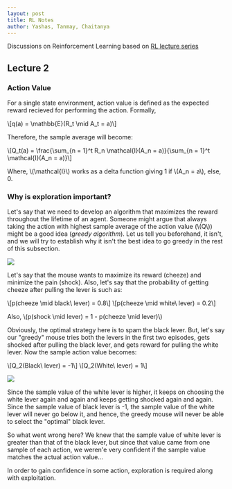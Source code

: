 ```yaml
---
layout: post
title: RL Notes 
author: Yashas, Tanmay, Chaitanya
---
```


Discussions on Reinforcement Learning based on [RL lecture series](https://www.youtube.com/watch?v=ISk80iLhdfU&list=PLqYmG7hTraZBKeNJ-JE_eyJHZ7XgBoAyb)

## Lecture 2

### Action Value
For a single state environment, action value is defined as the expected reward recieved for performing the action. Formally,

\\[q(a) = \mathbb{E}(R_t \mid A_t = a)\\]

Therefore, the sample average will become:

\\[Q_t(a) = \frac{\sum_{n = 1}^t R_n \mathcal{I}(A_n = a)}{\sum_{n = 1}^t \mathcal{I}(A_n = a)}\\]

Where, \\(\mathcal{I}\\) works as a delta function giving 1 if \\(A_n = a\\), else, 0. 

### Why is exploration important?

Let's say that we need to develop an algorithm that maximizes the reward throughout the lifetime of an agent. Someone might argue that always taking the action with highest sample average of the action value (\\(Q\\)) might be a good idea (*greedy algorithm*). Let us tell you beforehand, it isn't, and we will try to establish why it isn't the best idea to go greedy in the rest of this subsection.

![](https://i.imgur.com/CfFOH5p.png)

Let's say that the mouse wants to maximize its reward (cheeze) and minimize the pain (shock). Also, let's say that the probability of getting cheeze after pulling the lever is such as:

\\[p(cheeze \mid black\ lever) = 0.8\\] \\[p(cheeze \mid white\ lever) = 0.2\\]

Also, \\(p(shock \mid lever) = 1 - p(cheeze \mid lever)\\)

Obviously, the optimal strategy here is to spam the black lever. But, let's say our "greedy" mouse tries both the levers in the first two episodes, gets shocked after pulling the black lever, and gets reward for pulling the white lever. Now the sample action value becomes:

\\[Q_2(Black\ lever) = -1\\] \\[Q_2(White\ lever) = 1\\]

![](https://i.imgur.com/h75zyio.png)

Since the sample value of the white lever is higher, it keeps on choosing the white lever again and again and keeps getting shocked again and again. Since the sample value of black lever is -1, the sample value of the white lever will never go below it, and hence, the greedy mouse will never be able to select the "optimal" black lever.

So what went wrong here? We knew that the sample value of white lever is greater than that of the black lever, but since that value came from one sample of each action, we weren'e very confident if the sample value matches the actual action value...

In order to gain confidence in some action, exploration is required along with exploitation.